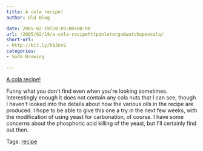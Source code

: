 ```yaml
---
title: A cola recipe!
author: Old Blog

date: 2005-02-19T20:09:00+00:00
url: /2005/02/19/a-cola-recipehttpinletorgadwatchopencola/
short-url:
- http://bit.ly/hbJnvS
categories:
- Soda Brewing

---
```

<div class='microid-http+http:sha1:41f9b4aaa6c0a085be4fa5859d2048f5e3966943'>

<a href="http://inlet.org/adwatch/opencolaformula.htm">A cola recipe!</a>

Funny what you don't find even when you're looking sometimes. Interestingly enough it does not contain any cola nuts that I can see, though I haven't looked into the details about how the various oils in the recipe are produced. I hope to be able to give this one a try in the next few weeks, with the modification of using yeast for carbonation, of course. I have some concerns about the phosphoric acid killing of the yeast, but I'll certainly find out then.

</div>

<div class="st-post-tags">
Tags: <a href="http://www.cavort.org/tag/recipe/" title="recipe" rel="tag">recipe</a><br />
</div>